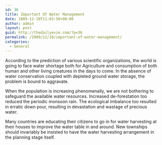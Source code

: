 ```yaml
---
id: 36
title: Important Of Water Management
date: 2009-12-10T11:03:50+00:00
author: admin
layout: post
guid: http://thedailyevie.com/?p=36
permalink: /2009/12/10/important-of-water-management/
categories:
  - General
---
```

According to the prediction of various scientific organizations, the world is going to face water shortage both for Agriculture and consumption of both human and other living creatures in the days to come. In the absence of water conservation coupled with depleted ground water storage, the problem is bound to aggravate.

When the population is increasing phenomenally, we are not bothering to safeguard the available water resources. Increased de-forestation too reduced the periodic monsoon rain. The ecological imbalance too resulted in erratic down pour, resulting in devastation and wastage of precious water.

Many countries are educating their citizens to go in for water harvesting at their houses to improve the water table in and around. New townships should invariably be insisted to have the water harvesting arrangement in the planning stage itself.